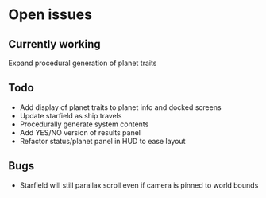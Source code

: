 # Open issues

## Currently working

Expand procedural generation of planet traits

## Todo

- Add display of planet traits to planet info and docked screens
- Update starfield as ship travels
- Procedurally generate system contents
- Add YES/NO version of results panel
- Refactor status/planet panel in HUD to ease layout

## Bugs

- Starfield will still parallax scroll even if camera is pinned to world bounds